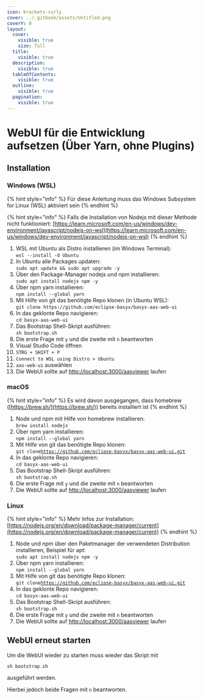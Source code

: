 ```yaml
---
icon: brackets-curly
cover: ../.gitbook/assets/Untitled.png
coverY: 0
layout:
  cover:
    visible: true
    size: full
  title:
    visible: true
  description:
    visible: true
  tableOfContents:
    visible: true
  outline:
    visible: true
  pagination:
    visible: true
---
```


# WebUI für die Entwicklung aufsetzen (Über Yarn, ohne Plugins)

## Installation

### Windows (WSL)

{% hint style="info" %}
Für diese Anleitung muss das Windows Subsystem for Linux (WSL) aktiviert sein
{% endhint %}

{% hint style="info" %}
Falls die Installation von Nodejs mit dieser Methode nicht funktioniert:  [https://learn.microsoft.com/en-us/windows/dev-environment/javascript/nodejs-on-wsl](https://learn.microsoft.com/en-us/windows/dev-environment/javascript/nodejs-on-wsl)
{% endhint %}

1. WSL mit Ubuntu als Distro installieren (im Windows Terminal):\
   `wsl --install -d Ubuntu`
2. In Ubuntu alle Packages updaten:\
   `sudo apt update && sudo apt upgrade -y`
3. Über den Package-Manager nodejs und npm installieren:\
   `sudo apt install nodejs npm -y`
4. Über npm yarn installieren:\
   `npm install --global yarn`
5. Mit Hilfe von git das benötigte Repo klonen (in Ubuntu WSL):\
   `git clone https://github.com/eclipse-basyx/basyx-aas-web-ui`
6. In das geklonte Repo navigieren:\
   `cd basyx-aas-web-ui`
7. Das Bootstrap Shell-Skript ausführen:\
   `sh bootstrap.sh`
8. Die erste Frage mit `y` und die zweite mit `n` beantworten&#x20;
9. Visual Studio Code öffnen
10. `STRG + SHIFT + P`
11. `Connect to WSL using Distro > Ubuntu`
12. `aas-web-ui` auswählen
13. Die WebUI sollte auf [http://localhost:3000/aasviewer](http://localhost:3000/aasviewer) laufen

### macOS

{% hint style="info" %}
Es wird davon ausgegangen, dass homebrew ([https://brew.sh/](https://brew.sh/)) bereits installiert ist
{% endhint %}

1. Node und npm mit Hilfe von homebrew installieren:\
   `brew install nodejs`&#x20;
2. Über npm yarn installieren:\
   `npm install --global yarn`
3. Mit Hilfe von git das benötigte Repo klonen:\
   `git clone`[`https://github.com/eclipse-basyx/basyx-aas-web-ui.git`](https://github.com/eclipse-basyx/basyx-aas-web-ui.git)
4. In das geklonte Repo navigieren:\
   `cd basyx-aas-web-ui`
5. Das Bootstrap Shell-Skript ausführen:\
   `sh bootstrap.sh`
6. Die erste Frage mit `y` und die zweite mit `n` beantworten&#x20;
7. Die WebUI sollte auf [http://localhost:3000/aasviewer](http://localhost:3000/aasviewer) laufen

### Linux

{% hint style="info" %}
Mehr Infos zur Installation: [https://nodejs.org/en/download/package-manager/current](https://nodejs.org/en/download/package-manager/current)
{% endhint %}

1. Node und npm über den Paketmanager der verwendeten Distribution installieren, Beispiel für apt:\
   `sudo apt install nodejs npm -y`
2. Über npm yarn installieren:\
   `npm install --global yarn`
3. Mit Hilfe von git das benötigte Repo klonen:\
   `git clone`[`https://github.com/eclipse-basyx/basyx-aas-web-ui.git`](https://github.com/eclipse-basyx/basyx-aas-web-ui.git)
4. In das geklonte Repo navigieren:\
   `cd basyx-aas-web-ui`
5. Das Bootstrap Shell-Skript ausführen:\
   `sh bootstrap.sh`
6. Die erste Frage mit `y` und die zweite mit `n` beantworten&#x20;
7. Die WebUI sollte auf [http://localhost:3000/aasviewer](http://localhost:3000/aasviewer) laufen

## WebUI erneut starten

Um die WebUI wieder zu starten muss wieder das Skript mit

```
sh bootstrap.sh
```

ausgeführt werden.

Hierbei jedoch beide Fragen mit `n` beantworten.&#x20;
